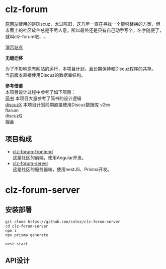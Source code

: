 # clz-forum  
[原网站](https://www.arduino.cn/)使用的是Discuz，太过陈旧，这几年一直在寻找一个能够替换的方案，但市面上的社区软件总是不尽人意，所以最终还是只有自己动手写个，名字随便了，就叫clz-forum吧......  

[演示站点](https://c.arduino.cn/)  

**无缝迁移**  

为了不影响原有网站的运行，本项目计划，且长期保持和Discuz程序的共存。  
当前版本直接使用Discuz的数据库结构。  

**参考借鉴**  
本项目设计过程中参考了如下项目：  
[简书](https://www.jianshu.com/)  本项目大量参考了简书的设计逻辑  
[discuzX](https://www.discuz.net/library/library/database/x3/x3_index.htm)  本项目计划前期直接使用Discuz数据库
v2ex  
flarum  
discuzQ   
掘金  

## 项目构成
* [clz-forum-frontend](https://github.com/coloz/clz-forum-frontend)  
这是社区的前端，使用Angular开发。  
* [clz-forum-server](https://github.com/coloz/clz-forum-server)  
这是社区的服务器端，使用nestJS、Prisma开发。

# clz-forum-server  

## 安装部署  
```
git clone https://github.com/coloz/clz-forum-server
cd clz-forum-server
npm i
npx prisma generate
```

```
nest start
```

## API设计  